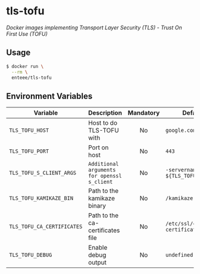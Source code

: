 # tls-tofu
_Docker images implementing Transport Layer Security (TLS) -  Trust On First Use (TOFU)_

## Usage

```sh
$ docker run \
  --rm \
  enteee/tls-tofu
```

## Environment Variables

| Variable | Description | Mandatory | Default |
| -------- | ----------- | :-------: | ------- |
| `TLS_TOFU_HOST` | Host to do TLS-TOFU with | No | `google.com` |
| `TLS_TOFU_PORT` | Port on host | No | `443` |
| `TLS_TOFU_S_CLIENT_ARGS` | `Additional arguments for openssl s_client` | No | `-servername ${TLS_TOFU_HOST}` |
| `TLS_TOFU_KAMIKAZE_BIN` | Path to the kamikaze binary | No | `/kamikaze` |
| `TLS_TOFU_CA_CERTIFICATES` | Path to the ca-certificates file | No | `/etc/ssl/certs/ca-certificates.crt` |
| `TLS_TOFU_DEBUG` | Enable debug output | No | `undefined` |
